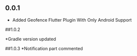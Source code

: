 ## 0.0.1

* Added Geofence Flutter Plugin With Only Android Support

##1.0.2

*Gradle version updated

##1.0.3
*Notification part commented 